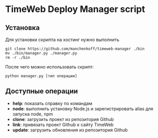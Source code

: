 # TimeWeb Deploy Manager script

## Установка

Для установки скрипта на хостинг нужно выполнить

```
git clone https://github.com/manchenkoff/timeweb-manager ./bin
mv ./bin/manager.py ./manager.py
rm -r ./bin
```

После чего можно использовать скрипт:

```
python manager.py [тип операции]
```

## Доступные операции

- **help**: показать справку по командам
- **node**: выполнить установку Node.js и зарегистрировать alias для запуска node, npm
- **clone**: загрузить проект из репозитория Github
- **link**: привязать проект Github к сайту TimeWeb
- **update**: загрузить обновления из репозитория Github